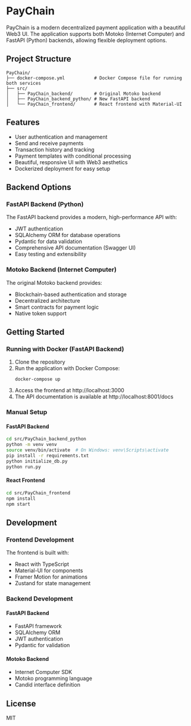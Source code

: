 # PayChain

PayChain is a modern decentralized payment application with a beautiful Web3 UI. The application supports both Motoko (Internet Computer) and FastAPI (Python) backends, allowing flexible deployment options.

## Project Structure

```
PayChain/
├── docker-compose.yml           # Docker Compose file for running both services
├── src/
│   ├── PayChain_backend/        # Original Motoko backend
│   ├── PayChain_backend_python/ # New FastAPI backend
│   └── PayChain_frontend/       # React frontend with Material-UI
```

## Features

- User authentication and management
- Send and receive payments
- Transaction history and tracking
- Payment templates with conditional processing
- Beautiful, responsive UI with Web3 aesthetics
- Dockerized deployment for easy setup

## Backend Options

### FastAPI Backend (Python)

The FastAPI backend provides a modern, high-performance API with:

- JWT authentication
- SQLAlchemy ORM for database operations
- Pydantic for data validation
- Comprehensive API documentation (Swagger UI)
- Easy testing and extensibility

### Motoko Backend (Internet Computer)

The original Motoko backend provides:

- Blockchain-based authentication and storage
- Decentralized architecture
- Smart contracts for payment logic
- Native token support

## Getting Started

### Running with Docker (FastAPI Backend)

1. Clone the repository
2. Run the application with Docker Compose:
   ```
   docker-compose up
   ```
3. Access the frontend at http://localhost:3000
4. The API documentation is available at http://localhost:8001/docs

### Manual Setup

#### FastAPI Backend

```bash
cd src/PayChain_backend_python
python -m venv venv
source venv/bin/activate  # On Windows: venv\Scripts\activate
pip install -r requirements.txt
python initialize_db.py
python run.py
```

#### React Frontend

```bash
cd src/PayChain_frontend
npm install
npm start
```

## Development

### Frontend Development

The frontend is built with:
- React with TypeScript
- Material-UI for components
- Framer Motion for animations
- Zustand for state management

### Backend Development

#### FastAPI Backend
- FastAPI framework
- SQLAlchemy ORM
- JWT authentication
- Pydantic for validation

#### Motoko Backend
- Internet Computer SDK
- Motoko programming language
- Candid interface definition

## License

MIT
